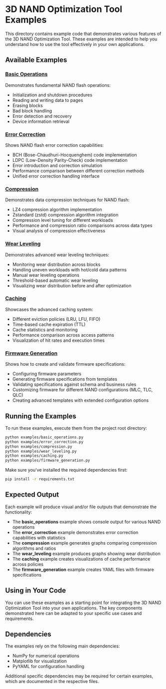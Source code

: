 # 3D NAND Optimization Tool Examples

This directory contains example code that demonstrates various features of the 3D NAND Optimization Tool. These examples are intended to help you understand how to use the tool effectively in your own applications.

## Available Examples

### [Basic Operations](basic_operations.py)
Demonstrates fundamental NAND flash operations:
- Initialization and shutdown procedures
- Reading and writing data to pages
- Erasing blocks
- Bad block handling
- Error detection and recovery
- Device information retrieval

### [Error Correction](error_correction.py)
Shows NAND flash error correction capabilities:
- BCH (Bose-Chaudhuri-Hocquenghem) code implementation
- LDPC (Low-Density Parity-Check) code implementation
- Error introduction and correction simulation
- Performance comparison between different correction methods
- Unified error correction handling interface

### [Compression](compression.py)
Demonstrates data compression techniques for NAND flash:
- LZ4 compression algorithm implementation
- Zstandard (zstd) compression algorithm integration
- Compression level tuning for different workloads
- Performance and compression ratio comparisons across data types
- Visual analysis of compression effectiveness

### [Wear Leveling](wear_leveling.py)
Demonstrates advanced wear leveling techniques:
- Monitoring wear distribution across blocks
- Handling uneven workloads with hot/cold data patterns
- Manual wear leveling operations
- Threshold-based automatic wear leveling
- Visualizing wear distribution before and after optimization

### [Caching](caching.py)
Showcases the advanced caching system:
- Different eviction policies (LRU, LFU, FIFO)
- Time-based cache expiration (TTL)
- Cache statistics and monitoring
- Performance comparison across access patterns
- Visualization of hit rates and execution times

### [Firmware Generation](firmware_generation.py)
Shows how to create and validate firmware specifications:
- Configuring firmware parameters
- Generating firmware specifications from templates
- Validating specifications against schema and business rules
- Customizing firmware for different NAND configurations (MLC, TLC, QLC)
- Creating advanced templates with extended configuration options

## Running the Examples

To run these examples, execute them from the project root directory:

```bash
python examples/basic_operations.py
python examples/error_correction.py
python examples/compression.py
python examples/wear_leveling.py
python examples/caching.py
python examples/firmware_generation.py
```

Make sure you've installed the required dependencies first:

```bash
pip install -r requirements.txt
```

## Expected Output

Each example will produce visual and/or file outputs that demonstrate the functionality:

- The **basic_operations** example shows console output for various NAND operations
- The **error_correction** example demonstrates error correction capabilities with statistics
- The **compression** example generates graphs comparing compression algorithms and ratios
- The **wear_leveling** example produces graphs showing wear distribution
- The **caching** example creates visualizations of cache performance across policies
- The **firmware_generation** example creates YAML files with firmware specifications

## Using in Your Code

You can use these examples as a starting point for integrating the 3D NAND Optimization Tool into your own applications. The key components demonstrated here can be adapted to your specific use cases and requirements.

## Dependencies

The examples rely on the following main dependencies:
- NumPy for numerical operations
- Matplotlib for visualization
- PyYAML for configuration handling

Additional specific dependencies may be required for certain examples, which are documented in the respective files.